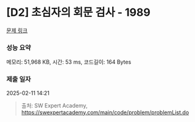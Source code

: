 # [D2] 초심자의 회문 검사 - 1989 

[문제 링크](https://swexpertacademy.com/main/code/problem/problemDetail.do?contestProbId=AV5PyTLqAf4DFAUq) 

### 성능 요약

메모리: 51,968 KB, 시간: 53 ms, 코드길이: 164 Bytes

### 제출 일자

2025-02-11 14:21



> 출처: SW Expert Academy, https://swexpertacademy.com/main/code/problem/problemList.do